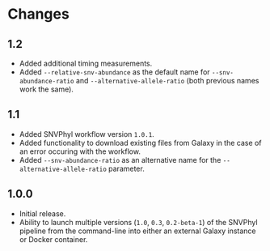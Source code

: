 # Changes

## 1.2

* Added additional timing measurements.
* Added `--relative-snv-abundance` as the default name for `--snv-abundance-ratio` and `--alternative-allele-ratio` (both previous names work the same).

## 1.1

* Added SNVPhyl workflow version `1.0.1`.
* Added functionality to download existing files from Galaxy in the case of an error occuring with the workflow.
* Added `--snv-abundance-ratio` as an alternative name for the `--alternative-allele-ratio` parameter.

## 1.0.0

* Initial release.
* Ability to launch multiple versions (`1.0`, `0.3`, `0.2-beta-1`) of the SNVPhyl pipeline from the command-line into either an external Galaxy instance or Docker container.
